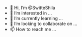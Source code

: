 - 👋 Hi, I’m @SwitteShila
- 👀 I’m interested in ...
- 🌱 I’m currently learning ...
- 💞️ I’m looking to collaborate on ...
- 📫 How to reach me ...

<!---
SwitteShila/SwitteShila is a ✨ special ✨ repository because its `README.md` (this file) appears on your GitHub profile.
You can click the Preview link to take a look at your changes.
--->
